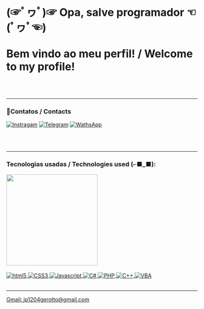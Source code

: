 # (☞ﾟヮﾟ)☞ Opa, salve programador ☜(ﾟヮﾟ☜) <br><br> Bem vindo ao meu perfil! / Welcome to my profile!
<br><br>

<hr>

### 📱Contatos / Contacts<br>
[![Instragam](https://img.shields.io/badge/Instagram-E4405F?style=for-the-badge&logo=instagram&logoColor=white)](https://www.instagram.com/jpgerofer/)
[![Telegram](https://img.shields.io/badge/Telegram-2CA5E0?style=for-the-badge&logo=telegram&logoColor=white)](https://t.me/jpgerotto)
[![WathsApp](https://img.shields.io/badge/WhatsApp-25D366?style=for-the-badge&logo=whatsapp&logoColor=white)](https://wa.me/+5511968514732)<br><br>

<br>

<hr>

### Tecnologias usadas / Technologies used (⌐■_■):

<div>
<a href="https://github.com/jpprogramerdev">
<img loading="lazy" height="240em" src="https://github-readme-stats.vercel.app/api/top-langs/?username=jpprogramerdev&layout=compact&langs_count=7&theme=dracula"/>
</div>

<div style="display:  inline_block"><br/>
    <img align=center alt="html5" src="https://img.shields.io/badge/HTML5-E34F26?style=for-the-badge&logo=html5&logoColor=white">
    <img align=center alt="CSS3" src="https://img.shields.io/badge/CSS3-1572B6?style=for-the-badge&logo=css3&logoColor=white">
    <img align=center alt="Javascript" src="https://img.shields.io/badge/JavaScript-323330?style=for-the-badge&logo=javascript&logoColor=F7DF1E">
    <img align=center alt="C#" src="https://img.shields.io/badge/C%23-239120?style=for-the-badge&logo=c-sharp&logoColor=white">
    <img align=center alt="PHP" src="https://img.shields.io/badge/PHP-777BB4?style=for-the-badge&logo=php&logoColor=white">
    <img align=center alt="C++" src="https://img.shields.io/badge/C%2B%2B-00599C?style=for-the-badge&logo=c%2B%2B&logoColor=white">
    <img align=center alt="VBA" src="https://img.shields.io/badge/Microsoft_Excel-217346?style=for-the-badge&logo=microsoft-excel&logoColor=whit">


</div><br>

<hr>

Gmail: jp1204gerotto@gmail.com
